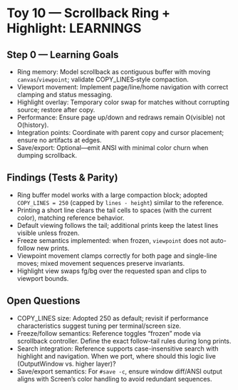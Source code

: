 # Toy 10 — Scrollback Ring + Highlight: LEARNINGS

## Step 0 — Learning Goals
- Ring memory: Model scrollback as contiguous buffer with moving `canvas`/`viewpoint`; validate COPY_LINES‑style compaction.
- Viewport movement: Implement page/line/home navigation with correct clamping and status messaging.
- Highlight overlay: Temporary color swap for matches without corrupting source; restore after copy.
- Performance: Ensure page up/down and redraws remain O(visible) not O(history).
- Integration points: Coordinate with parent copy and cursor placement; ensure no artifacts at edges.
- Save/export: Optional—emit ANSI with minimal color churn when dumping scrollback.

## Findings (Tests & Parity)

- Ring buffer model works with a large compaction block; adopted `COPY_LINES = 250` (capped by `lines - height`) similar to the reference.
- Printing a short line clears the tail cells to spaces (with the current color), matching reference behavior.
- Default viewing follows the tail; additional prints keep the latest lines visible unless frozen.
- Freeze semantics implemented: when frozen, `viewpoint` does not auto-follow new prints.
- Viewpoint movement clamps correctly for both page and single-line moves; mixed movement sequences preserve invariants.
- Highlight view swaps fg/bg over the requested span and clips to viewport bounds.

## Open Questions

- COPY_LINES size: Adopted 250 as default; revisit if performance characteristics suggest tuning per terminal/screen size.
- Freeze/follow semantics: Reference toggles “frozen” mode via scrollback controller. Define the exact follow-tail rules during long prints.
- Search integration: Reference supports case-insensitive search with highlight and navigation. When we port, where should this logic live (OutputWindow vs. higher layer)?
- Save/export semantics: For `#save -c`, ensure window diff/ANSI output aligns with Screen’s color handling to avoid redundant sequences.
